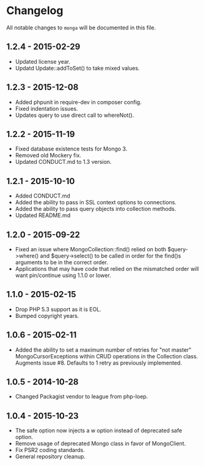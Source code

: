 # Changelog

All notable changes to `monga` will be documented in this file.

## 1.2.4 - 2015-02-29

- Updated license year.
- Updatd Update::addToSet() to take mixed values.

## 1.2.3 - 2015-12-08

- Added phpunit in require-dev in composer config.
- Fixed indentation issues.
- Updates query to use direct call to whereNot().

## 1.2.2 - 2015-11-19
- Fixed database existence tests for Mongo 3.
- Removed old Mockery fix.
- Updated CONDUCT.md to 1.3 version.

## 1.2.1 - 2015-10-10
- Added CONDUCT.md
- Added the ability to pass in SSL context options to connections.
- Added the ability to pass query objects into collection methods.
- Updated README.md

## 1.2.0 - 2015-09-22
- Fixed an issue where MongoCollection::find() relied on both $query->where()
and $query->select() to be called in order for the find()s arguments to be in
the correct order.
- Applications that may have code that relied on the mismatched order will want
pin/continue using 1.1.0 or lower.

## 1.1.0 - 2015-02-15
- Drop PHP 5.3 support as it is EOL.
- Bumped copyright years.

## 1.0.6 - 2015-02-11
- Added the ability to set a maximum number of retries for "not master"
MongoCursorExceptions within CRUD operations in the Collection class. Augments
issue #8. Defaults to 1 retry as previously implemented.

## 1.0.5 - 2014-10-28
- Changed Packagist vendor to league from php-loep.

## 1.0.4 - 2015-10-23
- The safe option now injects a w option instead of deprecated safe option.
- Remove usage of deprecated Mongo class in favor of MongoClient.
- Fix PSR2 coding standards.
- General repository cleanup.
